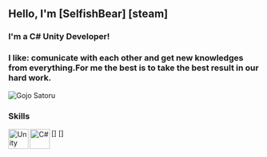 ## Hello, I'm [SelfishBear] [steam]

### I'm a C# Unity Developer!

### I like: comunicate with each other and get new knowledges from everything.For me the best is to take the best result in our hard work.



![Gojo Satoru](https://tenor.com/ru/view/gojo-satoru-gojo-hollow-purple-jujutsu-kaisen-blue-gif-16843591044568531318)

### Skills

[<img align="left" alt="Unity" width="40px" src="https://avatars.githubusercontent.com/u/426196?s=48&v=4"/>]
[<img align="left" alt="C#" width="40px" src="https://iconape.com/wp-content/png_logo_vector/c.png"/>]





